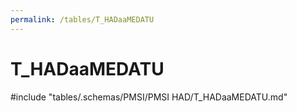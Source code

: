 ```yaml
---
permalink: /tables/T_HADaaMEDATU
---
```

# T_HADaaMEDATU
<!-- SPDX-License-Identifier: MPL-2.0 -->

<!-- ATTENTION : Ne pas supprimer ou modifier la ligne ci-dessous -->
#include "tables/.schemas/PMSI/PMSI HAD/T_HADaaMEDATU.md"
<!-- ATTENTION : Ne pas supprimer ou modifier la ligne ci-dessus -->
